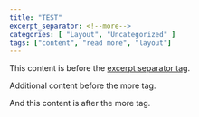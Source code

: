 ```yaml
---
title: "TEST"
excerpt_separator: <!--more-->
categories: [ "Layout", "Uncategorized" ]
tags: ["content", "read more", "layout"]
---
```


This content is before the [excerpt separator tag](http://jekyllrb.com/docs/posts/#post-excerpts).

Additional content before the more tag.

<!--more-->

And this content is after the more tag.